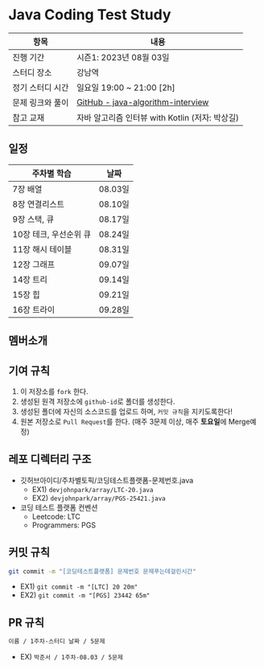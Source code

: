# Java Coding Test Study

| 항목        | 내용                                                                                                            |
| --------- | ------------------------------------------------------------------------------------------------------------- |
| 진행 기간     | 시즌1: 2023년 08월 03일                                                                                            |
| 스터디 장소    | 강남역                                                                                                           |
| 정기 스터디 시간 | 일요일 19:00 ~ 21:00 [2h]                                                                                        |
| 문제 링크와 풀이 | [GitHub - java-algorithm-interview](https://github.com/onlybooks/java-algorithm-interview?tab=readme-ov-file) |
| 참고 교재     | 자바 알고리즘 인터뷰 with Kotlin (저자: 박상길)                                                                             |


## 일정

| 주차별 학습             | 날짜     |
|------------------------|----------|
| 7장 배열               | 08.03일  |
| 8장 연결리스트         | 08.10일  |
| 9장 스택, 큐           | 08.17일  |
| 10장 테크, 우선순위 큐 | 08.24일  |
| 11장 해시 테이블       | 08.31일  |
| 12장 그래프            | 09.07일  |
| 14장 트리              | 09.14일  |
| 15장 힙                | 09.21일  |
| 16장 트라이            | 09.28일  |


## 멤버소개


## 기여 규칙

1. 이 저장소를 `fork` 한다.
2. 생성된 원격 저장소에 `github-id`로 폴더를 생성한다.
3. 생성된 폴더에 자신의 소스코드를 업로드 하며, `커밋 규칙`을 지키도록한다!
4. 원본 저장소로 `Pull Request`를 한다. (매주 3문제 이상, 매주 **토요일**에 Merge예정)


## 레포 디렉터리 구조

* 깃허브아이디/주차별토픽/코딩테스트플랫폼-문제번호.java
	* EX1) `devjohnpark/array/LTC-20.java`
	* EX2) `devjohnpark/array/PGS-25421.java`
* 코딩 테스트 플랫폼 컨벤션
	* Leetcode: LTC
	* Programmers: PGS


## 커밋 규칙

```bash
git commit -m "[코딩테스트플랫폼] 문제번호 문제푸는데걸린시간" 
```

 * EX1) `git commit -m "[LTC] 20 20m"`
 * EX2) `git commit -m "[PGS] 23442 65m"`


## PR 규칙

```bash
이름 / 1주차-스터디 날짜 / 5문제
```

* EX)  `박준서 / 1주차-08.03 / 5문제`


